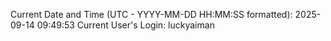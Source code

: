 Current Date and Time (UTC - YYYY-MM-DD HH:MM:SS formatted): 2025-09-14 09:49:53
Current User's Login: luckyaiman
